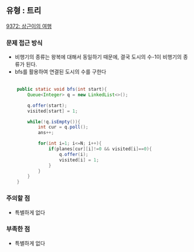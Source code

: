 ## 유형 : 트리
[9372: 상근이의 여행](https://www.acmicpc.net/problem/9372)

### 문제 접근 방식
  - 비행기의 종류는 왕복에 대해서 동일하기 때문에, 결국 도시의 수-1이 비행기의 종류가 된다.
  - bfs를 활용하여 연결된 도시의 수를 구한다
<br></br>
``` Java
    public static void bfs(int start){
        Queue<Integer> q = new LinkedList<>();

        q.offer(start);
        visited[start] = 1;

        while(!q.isEmpty()){
            int cur = q.poll();
            ans++;

            for(int i=1; i<=N; i++){
                if(planes[cur][i]!=0 && visited[i]==0){
                    q.offer(i);
                    visited[i] = 1;
                }
            }
        }
    }
```

### 주의할 점
  - 특별하게 없다

### 부족한 점
  - 특별하게 없다
